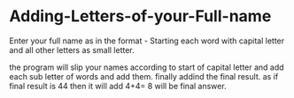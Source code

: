 # Adding-Letters-of-your-Full-name

Enter your full name as in the format -  Starting each word with capital letter and all other letters as small letter.

the program will slip your names according to start of capital letter and add each sub letter of words and add them. finally addind the final result.
as if final result is 44 then it will add 4+4= 8 will be final answer.
